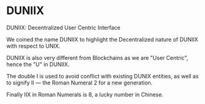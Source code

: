 # DUNIIX
DUNIIX: Decentralized User Centric Interface

We coined the name DUNIIX to highlight the Decentralized nature of DUNIIX with respect to UNIX.

DUNIIX is also very different from Blockchains as we are "User Centric", hence the "U" in DUNIIX.

The double I is used to avoid conflict with existing DUNIX entities, as well as to signify II &mdash; the Roman Numeral 2 for a new generation.

Finally IIX in Roman Numerals is 8, a lucky number in Chinese.
